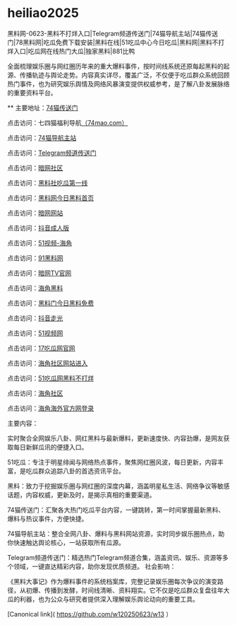 # heiliao2025
黑料网-0623-黑料不打烊入口|Telegram频道传送门|74猫导航主站|74猫传送门|78黑料网|吃瓜免费下载安装|黑料在线|51吃瓜中心今日吃瓜|黑料网|黑料不打烊入口|吃瓜网在线热门大瓜|独家黑料|881比鸭

全面梳理娱乐圈与网红圈历年来的重大爆料事件，按时间线系统还原每起黑料的起源、传播轨迹与舆论走势。内容真实详尽，覆盖广泛，不仅便于吃瓜群众系统回顾热门事件，也为研究娱乐舆情及网络风暴演变提供权威参考，是了解八卦发展脉络的重要资料平台。

** 主要地址：<a href="https://74mao.com/">74猫传送门</a>

点击访问：七四猫福利导航<a href="https://74mao.com/">（74mao.com）</a>

点击访问：<a href="https://74mao.com/">74猫导航主站</a>

点击访问：<a href="https://74mao.com/">Telegram频道传送门</a>

点击访问：<a href="https://aw2-12.pages.dev/">暗网社区</a>

点击访问：<a href="https://pi45.pages.dev/">黑料社吃瓜第一线</a>

点击访问：<a href="https://hl385.pages.dev/">黑料网今日黑料首页</a>

点击访问：<a href="https://aw10-09.pages.dev/">暗网网站</a>

点击访问：<a href="https://dy6-12.pages.dev/">抖音成人版</a>

点击访问：<a href="https://hj-1294.pages.dev/">51视频-海角</a>

点击访问：<a href="https://pi36-2.pages.dev/">91黑料网</a>

点击访问：<a href="https://aw7-08.pages.dev/">暗网TV官网</a>

点击访问：<a href="https://pi88-3.pages.dev/">海角黑料</a>

点击访问：<a href="https://hl412.pages.dev/">黑料门今日黑料免费</a>

点击访问：<a href="https://dy10-01.pages.dev/">抖音走光</a>

点击访问：<a href="https://hj-1285.pages.dev/">51视频网</a>

点击访问：<a href="https://cg07-01.pages.dev/">17吃瓜网官网</a>

点击访问：<a href="https://hj-1321.pages.dev/">海角社区网站进入</a>

点击访问：<a href="https://cg1-1.pages.dev/">51吃瓜网黑料不打烊</a>

点击访问：<a href="https://hj-1326.pages.dev/">海角社区</a>

点击访问：<a href="https://hj-1309.pages.dev/">海角海外官方网登录</a>

主要内容：

实时聚合全网娱乐八卦、网红黑料与最新爆料，更新速度快、内容劲爆，是网友获取每日新鲜瓜讯的便捷入口。

51吃瓜：专注于明星绯闻与网络热点事件，聚焦网红圈风波，每日更新，内容丰富，是吃瓜群众追踪八卦的首选资讯平台。

黑料：致力于挖掘娱乐圈与网红圈的深度内幕，涵盖明星私生活、网络争议等敏感话题，内容权威，更新及时，是揭示真相的重要渠道。

74猫传送门：汇聚各大热门吃瓜平台内容，一键跳转，第一时间掌握最新黑料、爆料与热议事件，方便快捷。

74猫导航主站：整合全网八卦、爆料与黑料网站资源，实时同步娱乐圈热点，助你快速触达舆论核心，一站获取所有瓜源。

Telegram频道传送门：精选热门Telegram频道合集，涵盖资讯、娱乐、资源等多个领域，一键直达精彩内容，助你发现优质频道。
社会影响：

《黑料大事记》作为爆料事件的系统档案库，完整记录娱乐圈每次争议的演变路径，从初爆、传播到发酵，时间线清晰、资料翔实。它不仅是吃瓜群众复盘往年大瓜的利器，也为公众与研究者提供深入理解娱乐舆论动向的重要工具。

[Canonical link]( https://github.com/w120250623/w13 ）
